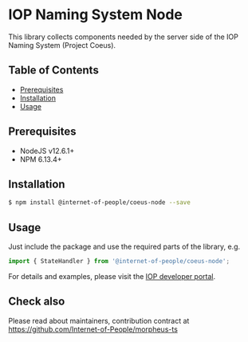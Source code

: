 # IOP Naming System Node

This library collects components needed by the server side of the IOP Naming System (Project Coeus). 

## Table of Contents <!-- omit in toc -->

- [Prerequisites](#prerequisites)
- [Installation](#installation)
- [Usage](#usage)

## Prerequisites

- NodeJS v12.6.1+
- NPM 6.13.4+

## Installation

```bash
$ npm install @internet-of-people/coeus-node --save
```

## Usage

Just include the package and use the required parts of the library, e.g.

```typescript
import { StateHandler } from '@internet-of-people/coeus-node';
```

For details and examples, please visit the [IOP developer portal](https://developer.iop.global/#/).


## Check also

Please read about maintainers, contribution contract at <https://github.com/Internet-of-People/morpheus-ts>